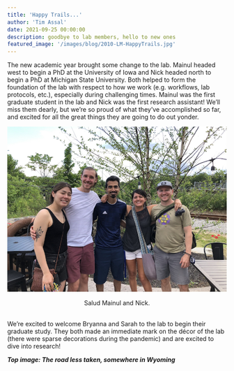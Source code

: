 ```yaml
---
title: 'Happy Trails...'
author: 'Tim Assal'
date: 2021-09-25 00:00:00
description: goodbye to lab members, hello to new ones
featured_image: '/images/blog/2010-LM-HappyTrails.jpg'
---
```


The new academic year brought some change to the lab. Mainul headed west to begin a PhD at the University of Iowa and Nick headed north to begin a PhD at Michigan State University. Both helped to form the foundation of the lab with respect to how we work (e.g. workflows, lab protocols, etc.), especially during challenging times. Mainul was the first graduate student in the lab and Nick was the first research assistant! We’ll miss them dearly, but we’re so proud of what they’ve accomplished so far, and excited for all the great things they are going to do out yonder. 

<p align="center">
  <img alt="wgfd-crew" src="/images/gallery/lab-class-of-2021.jpg">
</p> 
<center>Salud Mainul and Nick. </center>
<br>

We’re excited to welcome Bryanna and Sarah to the lab to begin their graduate study. They both made an immediate mark on the décor of the lab (there were sparse decorations during the pandemic) and are excited to dive into research!

***Top image: The road less taken, somewhere in Wyoming***
